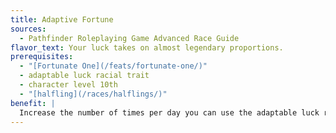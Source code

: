 ```yaml
---
title: Adaptive Fortune
sources:
  - Pathfinder Roleplaying Game Advanced Race Guide
flavor_text: Your luck takes on almost legendary proportions.
prerequisites:
  - "[Fortunate One](/feats/fortunate-one/)"
  - adaptable luck racial trait
  - character level 10th
  - "[halfling](/races/halflings/)"
benefit: |
  Increase the number of times per day you can use the adaptable luck racial trait by 1. Furthermore, when you use adaptable luck, increase the luck bonus for each type of use by 2.
---
```


